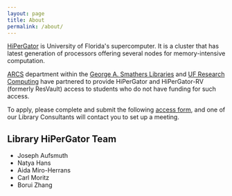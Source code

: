 ```yaml
---
layout: page
title: About
permalink: /about/
---
```


[HiPerGator](https://www.rc.ufl.edu/about/hipergator/) is University of Florida's supercomputer. It is a cluster that has 
latest generation of processors offering several nodes for memory-intensive computation.

[ARCS](https://arcs.uflib.ufl.edu/) department within the [George A. Smathers Libraries](https://uflib.ufl.edu/) and [UF Research Computing](https://www.rc.ufl.edu/) have partnered to provide HiPerGator and HiPerGator-RV (formerly ResVault) access to students who do not have funding for such access.

To apply, please complete and submit the following [access form](https://arcs.uflib.ufl.edu/student-hipergator-request/), and one of our Library Consultants will contact you to set up a meeting.

## Library HiPerGator Team
- Joseph Aufsmuth
- Natya Hans
- Aida Miro-Herrans
- Carl Moritz
- Borui Zhang



